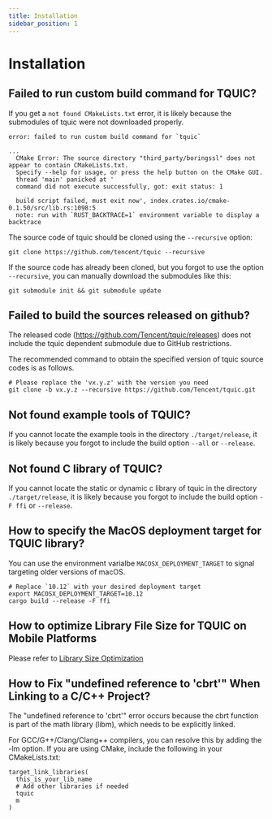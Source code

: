 ```yaml
---
title: Installation
sidebar_position: 1
---
```


# Installation

## Failed to run custom build command for TQUIC?

If you get a `not found CMakeLists.txt` error, it is likely because the submodules of tquic were not downloaded properly.

```
error: failed to run custom build command for `tquic`

...
  CMake Error: The source directory "third_party/boringssl" does not appear to contain CMakeLists.txt.
  Specify --help for usage, or press the help button on the CMake GUI.
  thread 'main' panicked at '
  command did not execute successfully, got: exit status: 1

  build script failed, must exit now', index.crates.io/cmake-0.1.50/src/lib.rs:1098:5
  note: run with `RUST_BACKTRACE=1` environment variable to display a backtrace
```

The source code of tquic should be cloned using the `--recursive` option:
```
git clone https://github.com/tencent/tquic --recursive
```

If the source code has already been cloned, but you forgot to use the option `--recursive`, you can manually download the submodules like this:
```
git submodule init && git submodule update
```


## Failed to build the sources released on github?

The released code (https://github.com/Tencent/tquic/releases) does not include the tquic dependent submodule due to GitHub restrictions.

The recommended command to obtain the specified version of tquic source codes is as follows.

```
# Please replace the 'vx.y.z' with the version you need
git clone -b vx.y.z --recursive https://github.com/Tencent/tquic.git
```


## Not found example tools of TQUIC?

If you cannot locate the example tools in the directory `./target/release`, it is likely because you forgot to include the build option `--all` or `--release`.


## Not found C library of TQUIC?

If you cannot locate the static or dynamic c library of tquic in the directory `./target/release`, it is likely because you forgot to include the build option `-F ffi` or `--release`.


## How to specify the MacOS deployment target for TQUIC library?

You can use the environment varialbe `MACOSX_DEPLOYMENT_TARGET` to signal targeting older versions of macOS.

```
# Replace `10.12` with your desired deployment target
export MACOSX_DEPLOYMENT_TARGET=10.12
cargo build --release -F ffi
```


## How to optimize Library File Size for TQUIC on Mobile Platforms

Please refer to [Library Size Optimization](../further_readings/minimizing_size/)


## How to Fix "undefined reference to 'cbrt'" When Linking to a C/C++ Project?

The "undefined reference to 'cbrt'" error occurs because the cbrt function is part of the math library (libm), which needs to be explicitly linked.

For GCC/G++/Clang/Clang++ compilers, you can resolve this by adding the -lm option. If you are using CMake, include the following in your CMakeLists.txt:

```
target_link_libraries(
  this_is_your_lib_name 
  # Add other libraries if needed
  tquic
  m
)
```
